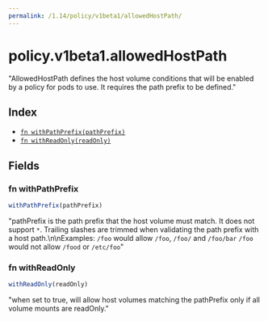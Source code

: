 ```yaml
---
permalink: /1.14/policy/v1beta1/allowedHostPath/
---
```


# policy.v1beta1.allowedHostPath

"AllowedHostPath defines the host volume conditions that will be enabled by a policy for pods to use. It requires the path prefix to be defined."

## Index

* [`fn withPathPrefix(pathPrefix)`](#fn-withpathprefix)
* [`fn withReadOnly(readOnly)`](#fn-withreadonly)

## Fields

### fn withPathPrefix

```ts
withPathPrefix(pathPrefix)
```

"pathPrefix is the path prefix that the host volume must match. It does not support `*`. Trailing slashes are trimmed when validating the path prefix with a host path.\n\nExamples: `/foo` would allow `/foo`, `/foo/` and `/foo/bar` `/foo` would not allow `/food` or `/etc/foo`"

### fn withReadOnly

```ts
withReadOnly(readOnly)
```

"when set to true, will allow host volumes matching the pathPrefix only if all volume mounts are readOnly."